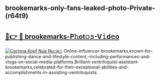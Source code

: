 ## brookemarks-only-fans​-leaked-photo​-Private-(r64t9)


# <h2><a href="https://mediaupload.pro?title=brookemarks&ref=git">🔗👉 🔴 brookemarks-P𝚑ot𝚘𝚜-V𝚒d𝚎o</a></h2>

[![Corinna Kopf Nue Nu𝚍e𝚜](https://i.imgur.com/0qMVB7G.gif)](https://mediaupload.pro?title=brookemarks&ref=git)
Online-influencer-brookemarks,known-for-publishing-dance-and-lifestyle-content,-including-performances-and-vlogs-on-social-media-platforms.Brilliant-ventriloquist-assistant-brookemarks,celebrated-for-their-exceptional-abilities-and-accomplishments-in-assisting-ventriloquists.  
